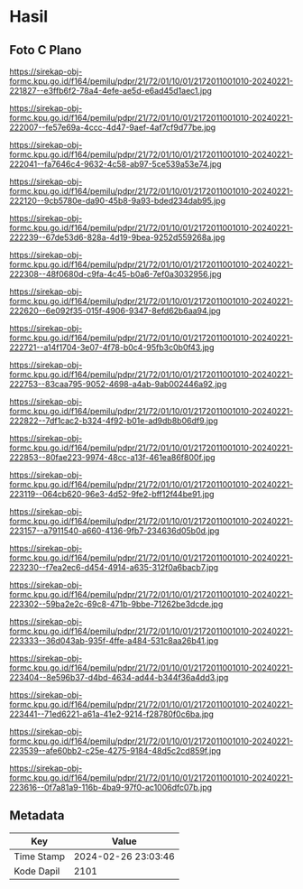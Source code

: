 # Hasil

## Foto C Plano

https://sirekap-obj-formc.kpu.go.id/f164/pemilu/pdpr/21/72/01/10/01/2172011001010-20240221-221827--e3ffb6f2-78a4-4efe-ae5d-e6ad45d1aec1.jpg

https://sirekap-obj-formc.kpu.go.id/f164/pemilu/pdpr/21/72/01/10/01/2172011001010-20240221-222007--fe57e69a-4ccc-4d47-9aef-4af7cf9d77be.jpg

https://sirekap-obj-formc.kpu.go.id/f164/pemilu/pdpr/21/72/01/10/01/2172011001010-20240221-222041--fa7646c4-9632-4c58-ab97-5ce539a53e74.jpg

https://sirekap-obj-formc.kpu.go.id/f164/pemilu/pdpr/21/72/01/10/01/2172011001010-20240221-222120--9cb5780e-da90-45b8-9a93-bded234dab95.jpg

https://sirekap-obj-formc.kpu.go.id/f164/pemilu/pdpr/21/72/01/10/01/2172011001010-20240221-222239--67de53d6-828a-4d19-9bea-9252d559268a.jpg

https://sirekap-obj-formc.kpu.go.id/f164/pemilu/pdpr/21/72/01/10/01/2172011001010-20240221-222308--48f0680d-c9fa-4c45-b0a6-7ef0a3032956.jpg

https://sirekap-obj-formc.kpu.go.id/f164/pemilu/pdpr/21/72/01/10/01/2172011001010-20240221-222620--6e092f35-015f-4906-9347-8efd62b6aa94.jpg

https://sirekap-obj-formc.kpu.go.id/f164/pemilu/pdpr/21/72/01/10/01/2172011001010-20240221-222721--a14f1704-3e07-4f78-b0c4-95fb3c0b0f43.jpg

https://sirekap-obj-formc.kpu.go.id/f164/pemilu/pdpr/21/72/01/10/01/2172011001010-20240221-222753--83caa795-9052-4698-a4ab-9ab002446a92.jpg

https://sirekap-obj-formc.kpu.go.id/f164/pemilu/pdpr/21/72/01/10/01/2172011001010-20240221-222822--7df1cac2-b324-4f92-b01e-ad9db8b06df9.jpg

https://sirekap-obj-formc.kpu.go.id/f164/pemilu/pdpr/21/72/01/10/01/2172011001010-20240221-222853--80fae223-9974-48cc-a13f-461ea86f800f.jpg

https://sirekap-obj-formc.kpu.go.id/f164/pemilu/pdpr/21/72/01/10/01/2172011001010-20240221-223119--064cb620-96e3-4d52-9fe2-bff12f44be91.jpg

https://sirekap-obj-formc.kpu.go.id/f164/pemilu/pdpr/21/72/01/10/01/2172011001010-20240221-223157--a7911540-a660-4136-9fb7-234636d05b0d.jpg

https://sirekap-obj-formc.kpu.go.id/f164/pemilu/pdpr/21/72/01/10/01/2172011001010-20240221-223230--f7ea2ec6-d454-4914-a635-312f0a6bacb7.jpg

https://sirekap-obj-formc.kpu.go.id/f164/pemilu/pdpr/21/72/01/10/01/2172011001010-20240221-223302--59ba2e2c-69c8-471b-9bbe-71262be3dcde.jpg

https://sirekap-obj-formc.kpu.go.id/f164/pemilu/pdpr/21/72/01/10/01/2172011001010-20240221-223333--36d043ab-935f-4ffe-a484-531c8aa26b41.jpg

https://sirekap-obj-formc.kpu.go.id/f164/pemilu/pdpr/21/72/01/10/01/2172011001010-20240221-223404--8e596b37-d4bd-4634-ad44-b344f36a4dd3.jpg

https://sirekap-obj-formc.kpu.go.id/f164/pemilu/pdpr/21/72/01/10/01/2172011001010-20240221-223441--71ed6221-a61a-41e2-9214-f28780f0c6ba.jpg

https://sirekap-obj-formc.kpu.go.id/f164/pemilu/pdpr/21/72/01/10/01/2172011001010-20240221-223539--afe60bb2-c25e-4275-9184-48d5c2cd859f.jpg

https://sirekap-obj-formc.kpu.go.id/f164/pemilu/pdpr/21/72/01/10/01/2172011001010-20240221-223616--0f7a81a9-116b-4ba9-97f0-ac1006dfc07b.jpg


## Metadata

| Key        | Value               |
| ---------- | ------------------- |
| Time Stamp | 2024-02-26 23:03:46 |
| Kode Dapil | 2101                |



